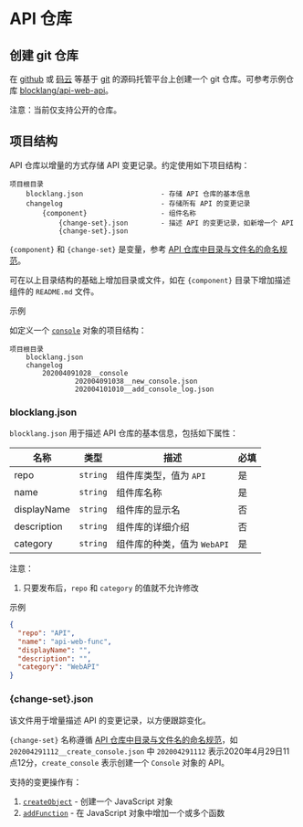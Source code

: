 # API 仓库

## 创建 git 仓库

在 [github](https://github.com) 或 [码云](https://gitee.com) 等基于 [git](https://git-scm.com/) 的源码托管平台上创建一个 git 仓库。可参考示例仓库 [blocklang/api-web-api](https://github.com/blocklang/api-web-api)。

注意：当前仅支持公开的仓库。

## 项目结构

API 仓库以增量的方式存储 API 变更记录。约定使用如下项目结构：

```text
项目根目录
    blocklang.json                   - 存储 API 仓库的基本信息
    changelog                        - 存储所有 API 的变更记录
        {component}                  - 组件名称
            {change-set}.json        - 描述 API 的变更记录，如新增一个 API
            {change-set}.json
```

`{component}` 和 `{change-set}` 是变量，参考 [API 仓库中目录与文件名的命名规范](../../api-repo.md)。

可在以上目录结构的基础上增加目录或文件，如在 `{component}` 目录下增加描述组件的 `README.md` 文件。

示例

如定义一个 [`console`](https://developer.mozilla.org/en-US/docs/Web/API/Console) 对象的项目结构：

```text
项目根目录
    blocklang.json
    changelog
        202004091028__console
                202004091038__new_console.json
                202004101010__add_console_log.json
```

### blocklang.json

`blocklang.json` 用于描述 API 仓库的基本信息，包括如下属性：

| 名称        | 类型     | 描述                        | 必填 |
| ----------- | -------- | --------------------------- | ---- |
| repo        | `string` | 组件库类型，值为 `API`      | 是   |
| name        | `string` | 组件库名称                  | 是   |
| displayName | `string` | 组件库的显示名              | 否   |
| description | `string` | 组件库的详细介绍            | 否   |
| category    | `string` | 组件库的种类，值为 `WebAPI` | 是   |

注意：

1. 只要发布后，`repo` 和 `category` 的值就不允许修改

示例

```json
{
  "repo": "API",
  "name": "api-web-func",
  "displayName": "",
  "description": "",
  "category": "WebAPI"
}
```

### {change-set}.json

该文件用于增量描述 API 的变更记录，以方便跟踪变化。

`{change-set}` 名称遵循 [API 仓库中目录与文件名的命名规范](../../api-repo.md)，如 `202004291112__create_console.json` 中 `202004291112` 表示2020年4月29日11点12分，`create_console` 表示创建一个 `Console` 对象的 API。

支持的变更操作有：

1. [`createObject`](./create-object.md) - 创建一个 JavaScript 对象
2. [`addFunction`](./add-function.md) - 在 JavaScript 对象中增加一个或多个函数
